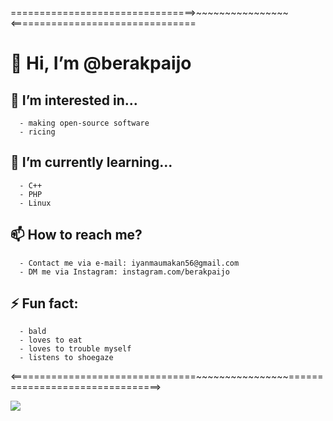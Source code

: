 ================================>~~~~~~~~~~~~~~~~<================================

   # 👋 Hi, I’m @berakpaijo
   
   ## 👀 I’m interested in... 
      - making open-source software
      - ricing
   ## 🌱 I’m currently learning...
      - C++
      - PHP
      - Linux
   ## 📫 How to reach me? 
      - Contact me via e-mail: iyanmaumakan56@gmail.com
      - DM me via Instagram: instagram.com/berakpaijo
   ## ⚡ Fun fact:
      - bald
      - loves to eat
      - loves to trouble myself
      - listens to shoegaze

<================================~~~~~~~~~~~~~~~~================================>


![](https://steamuserimages-a.akamaihd.net/ugc/2473117766799508724/10D69C4AE2CD64028763FCD17F905FC9426D9DFF/?imw=268&imh=268&ima=fit&impolicy=Letterbox&imcolor=%23000000&letterbox=true)
